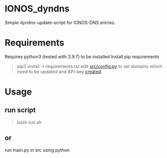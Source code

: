 # IONOS_dyndns
Simple dyndns-update-script for IONOS-DNS entries.

# Requirements
Requires python3 (tested with 3.9.7) to be installed
Install pip requirements
> pip3 install -r requirements.txt
edit [src/config.py](src/config.py) to set domains which need to be updated and API-key [created](https://developer.hosting.ionos.de/keys).

# Usage

## run script

> bash run.sh

## or

run main.py in src using python
